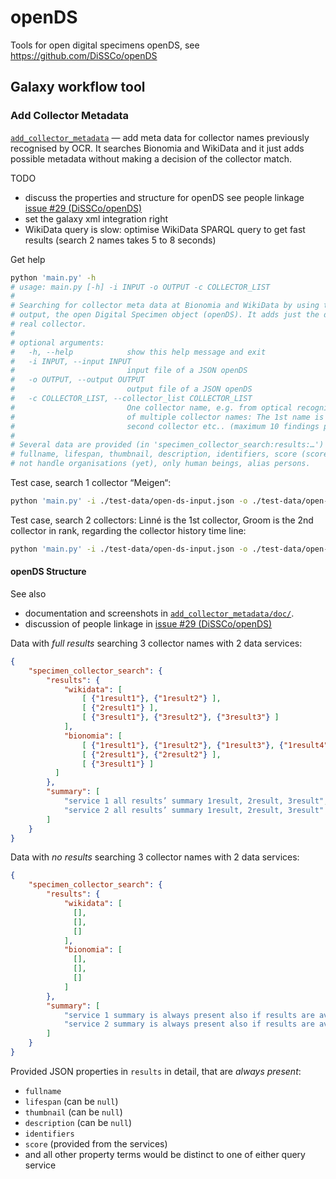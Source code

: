 # openDS

Tools for open digital specimens openDS, see https://github.com/DiSSCo/openDS

## Galaxy workflow tool

### Add Collector Metadata

[`add_collector_metadata`](./add_collector_metadata) — add meta data for collector names previously recognised by OCR. It searches Bionomia and WikiData and it just adds possible metadata without making a decision of the collector match. 

TODO
- discuss the properties and structure for openDS see people linkage [issue #29 (DiSSCo/openDS)](https://github.com/DiSSCo/openDS/issues/29) 
- set the galaxy xml integration right
- WikiData query is slow: optimise WikiData SPARQL query to get fast results (search 2 names takes 5 to 8 seconds)

Get help
```bash
python 'main.py' -h
# usage: main.py [-h] -i INPUT -o OUTPUT -c COLLECTOR_LIST
# 
# Searching for collector meta data at Bionomia and WikiData by using their query service, and add these data to the 
# output, the open Digital Specimen object (openDS). It adds just the data and no decision is made belonging to the 
# real collector.
# 
# optional arguments:
#   -h, --help            show this help message and exit
#   -i INPUT, --input INPUT
#                         input file of a JSON openDS
#   -o OUTPUT, --output OUTPUT
#                         output file of a JSON openDS
#   -c COLLECTOR_LIST, --collector_list COLLECTOR_LIST
#                         One collector name, e.g. from optical recognition (OCR) analysis, OR a semicolon separated list 
#                         of multiple collector names: The 1st name is regarded as the very first collector, the 2nd as 
#                         second collector etc.. (maximum 10 findings per collector)
# 
# Several data are provided (in 'specimen_collector_search:results:…') but the data in common for both query services are: 
# fullname, lifespan, thumbnail, description, identifiers, score (score is decided by the service itself). It does 
# not handle organisations (yet), only human beings, alias persons.
```

Test case, search 1 collector “Meigen“:
```bash
python 'main.py' -i ./test-data/open-ds-input.json -o ./test-data/open-ds-output.json -c 'Meigen'
```

Test case, search 2 collectors: Linné is the 1st collector, Groom is the 2nd collector in rank, regarding the collector history time line: 
```bash
python 'main.py' -i ./test-data/open-ds-input.json -o ./test-data/open-ds-output.json -c 'Linné; Groom'
```

#### openDS Structure

See also
- documentation and screenshots in [`add_collector_metadata/doc/`](./add_collector_metadata/doc/).
- discussion of people linkage in [issue #29 (DiSSCo/openDS)](https://github.com/DiSSCo/openDS/issues/29) 

Data with *full results* searching 3 collector names with 2 data services:
```json
{
    "specimen_collector_search": {
        "results": {
            "wikidata": [
                [ {"1result1"}, {"1result2"} ],
                [ {"2result1"} ],
                [ {"3result1"}, {"3result2"}, {"3result3"} ]
            ],
            "bionomia": [
                [ {"1result1"}, {"1result2"}, {"1result3"}, {"1result4"} ],
                [ {"2result1"}, {"2result2"} ],
                [ {"3result1"} ]
          ]
        },
        "summary": [
            "service 1 all results’ summary 1result, 2result, 3result",
            "service 2 all results’ summary 1result, 2result, 3result"
        ]
    }
}
```

Data with *no results* searching 3 collector names with 2 data services:
```json
{
    "specimen_collector_search": {
        "results": {
            "wikidata": [
              [],
              [],
              []
            ],
            "bionomia": [
              [],
              [],
              []
            ]
        },
        "summary": [
            "service 1 summary is always present also if results are available",
            "service 2 summary is always present also if results are available"
        ]
    }
}
```

Provided JSON properties in `results` in detail, that are *always present*:

- `fullname`
- `lifespan` (can be `null`)
- `thumbnail` (can be `null`)
- `description` (can be `null`)
- `identifiers`
- `score` (provided from the services)
- and all other property terms would be distinct to one of either query service